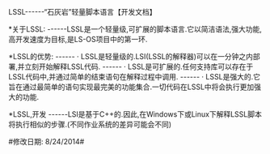 LSSL------“石灰岩”轻量脚本语言【开发文档】

*关于LSSL:
------LSSL是一个轻量级,可扩展的脚本语言.它以简洁语法,强大功能,高开发速度为目标,是LS-OS项目中的第一环.

*LSSL的优势:
------ · LSSL是轻量级的.LSI(LSSL的解释器)可以在一分钟之内部署,并立刻开始解释LSSL代码.
------ · LSSL是可扩展的.任何支持库可以存在于LSSL代码中,并通过简单的结束语句在解释过程中调用.
------ · LSSL是强大的.它旨在通过最简单的语句实现最完美的功能集合.一切代码在LSSL中将会执行更加强大的功能.

*LSSL,开发
------LSI是基于C++的.因此,在Windows下或Linux下解释LSSL脚本将执行相似的步骤.(不同作业系统的差异可能会不同)

#修改日期: 8/24/2014#
